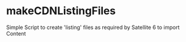 # makeCDNListingFiles
Simple Script to create 'listing' files as required by Satellite 6 to import Content
